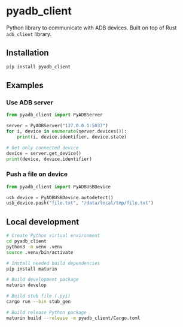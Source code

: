 # pyadb_client

Python library to communicate with ADB devices. Built on top of Rust `adb_client` library.

## Installation

```bash
pip install pyadb_client
```

## Examples

### Use ADB server

```python
from pyadb_client import PyADBServer

server = PyADBServer("127.0.0.1:5037")
for i, device in enumerate(server.devices()):
    print(i, device.identifier, device.state)

# Get only connected device
device = server.get_device()
print(device, device.identifier)
```

### Push a file on device

```python
from pyadb_client import PyADBUSBDevice

usb_device = PyADBUSBDevice.autodetect()
usb_device.push("file.txt", "/data/local/tmp/file.txt")
```

## Local development

```bash
# Create Python virtual environment
cd pyadb_client
python3 -m venv .venv
source .venv/bin/activate

# Install needed build dependencies
pip install maturin

# Build development package
maturin develop

# Build stub file (.pyi)
cargo run --bin stub_gen

# Build release Python package
maturin build --release -m pyadb_client/Cargo.toml
```
